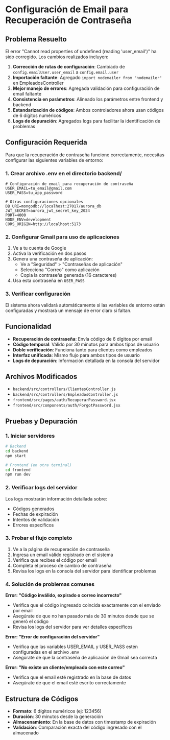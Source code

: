 # Configuración de Email para Recuperación de Contraseña

## Problema Resuelto

El error "Cannot read properties of undefined (reading 'user_email')" ha sido corregido. Los cambios realizados incluyen:

1. **Corrección de rutas de configuración**: Cambiado de `config.emailUser.user_email` a `config.email.user`
2. **Importación faltante**: Agregado `import nodemailer from "nodemailer"` en EmpleadosController
3. **Mejor manejo de errores**: Agregada validación para configuración de email faltante
4. **Consistencia en parámetros**: Alineado los parámetros entre frontend y backend
5. **Estandarización de códigos**: Ambos controladores ahora usan códigos de 6 dígitos numéricos
6. **Logs de depuración**: Agregados logs para facilitar la identificación de problemas

## Configuración Requerida

Para que la recuperación de contraseña funcione correctamente, necesitas configurar las siguientes variables de entorno:

### 1. Crear archivo .env en el directorio backend/

```env
# Configuración de email para recuperación de contraseña
USER_EMAIL=tu_email@gmail.com
USER_PASS=tu_app_password

# Otras configuraciones opcionales
DB_URI=mongodb://localhost:27017/aurora_db
JWT_SECRET=aurora_jwt_secret_key_2024
PORT=4000
NODE_ENV=development
CORS_ORIGIN=http://localhost:5173
```

### 2. Configurar Gmail para uso de aplicaciones

1. Ve a tu cuenta de Google
2. Activa la verificación en dos pasos
3. Genera una contraseña de aplicación:
   - Ve a "Seguridad" > "Contraseñas de aplicación"
   - Selecciona "Correo" como aplicación
   - Copia la contraseña generada (16 caracteres)
4. Usa esta contraseña en `USER_PASS`

### 3. Verificar configuración

El sistema ahora validará automáticamente si las variables de entorno están configuradas y mostrará un mensaje de error claro si faltan.

## Funcionalidad

- **Recuperación de contraseña**: Envía código de 6 dígitos por email
- **Código temporal**: Válido por 30 minutos para ambos tipos de usuario
- **Doble verificación**: Funciona tanto para clientes como empleados
- **Interfaz unificada**: Mismo flujo para ambos tipos de usuario
- **Logs de depuración**: Información detallada en la consola del servidor

## Archivos Modificados

- `backend/src/controllers/ClientesController.js`
- `backend/src/controllers/EmpleadosController.js`
- `frontend/src/pages/auth/RecuperarPassword.jsx`
- `frontend/src/components/auth/ForgotPassword.jsx`

## Pruebas y Depuración

### 1. Iniciar servidores
```bash
# Backend
cd backend
npm start

# Frontend (en otra terminal)
cd frontend
npm run dev
```

### 2. Verificar logs del servidor
Los logs mostrarán información detallada sobre:
- Códigos generados
- Fechas de expiración
- Intentos de validación
- Errores específicos

### 3. Probar el flujo completo
1. Ve a la página de recuperación de contraseña
2. Ingresa un email válido registrado en el sistema
3. Verifica que recibes el código por email
4. Completa el proceso de cambio de contraseña
5. Revisa los logs en la consola del servidor para identificar problemas

### 4. Solución de problemas comunes

**Error: "Código inválido, expirado o correo incorrecto"**
- Verifica que el código ingresado coincida exactamente con el enviado por email
- Asegúrate de que no han pasado más de 30 minutos desde que se generó el código
- Revisa los logs del servidor para ver detalles específicos

**Error: "Error de configuración del servidor"**
- Verifica que las variables USER_EMAIL y USER_PASS estén configuradas en el archivo .env
- Asegúrate de que la contraseña de aplicación de Gmail sea correcta

**Error: "No existe un cliente/empleado con este correo"**
- Verifica que el email esté registrado en la base de datos
- Asegúrate de que el email esté escrito correctamente

## Estructura de Códigos

- **Formato**: 6 dígitos numéricos (ej: 123456)
- **Duración**: 30 minutos desde la generación
- **Almacenamiento**: En la base de datos con timestamp de expiración
- **Validación**: Comparación exacta del código ingresado con el almacenado 